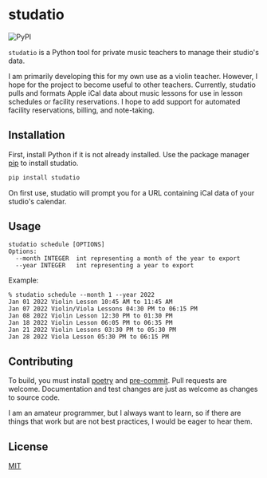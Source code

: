 # studatio

![PyPI](https://img.shields.io/pypi/v/studatio)

`studatio` is a Python tool for private music teachers to manage their studio's data.

I am primarily developing this for my own use as a violin teacher. However, I hope for the project to become useful to
other teachers. Currently, studatio pulls and formats Apple iCal data about music lessons for use in lesson schedules or
facility reservations. I hope to add support for automated facility reservations, billing, and note-taking.

## Installation

First, install Python if it is not already installed. Use the package manager [pip](https://pip.pypa.io/en/stable/) to
install studatio.

```bash
pip install studatio
```

On first use, studatio will prompt you for a URL containing iCal data of your studio's calendar.

## Usage

```
studatio schedule [OPTIONS]
Options:
  --month INTEGER  int representing a month of the year to export
  --year INTEGER   int representing a year to export
```

Example:

```
% studatio schedule --month 1 --year 2022
Jan 01 2022 Violin Lesson 10:45 AM to 11:45 AM
Jan 07 2022 Violin/Viola Lessons 04:30 PM to 06:15 PM
Jan 08 2022 Violin Lesson 12:30 PM to 01:30 PM
Jan 18 2022 Violin Lesson 06:05 PM to 06:35 PM
Jan 21 2022 Violin Lessons 03:30 PM to 05:30 PM
Jan 28 2022 Viola Lesson 05:30 PM to 06:15 PM
```

## Contributing

To build, you must install [poetry](https://python-poetry.org/) and [pre-commit](https://pre-commit.com/). Pull requests
are welcome. Documentation and test changes are just as
welcome as changes to source code.

I am an amateur programmer, but I always want to learn, so if there are things that work but are not best practices, I
would be eager to hear them.

## License
[MIT](https://choosealicense.com/licenses/mit/)
